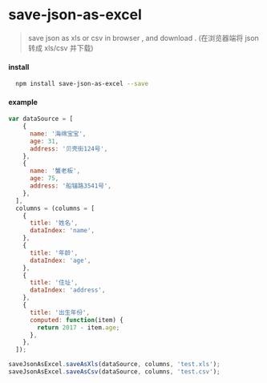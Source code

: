 # save-json-as-excel

> save json as xls or csv in browser , and download . (在浏览器端将 json 转成 xls/csv 并下载)

#### install

```sh
  npm install save-json-as-excel --save
```

#### example

```javascript
var dataSource = [
    {
      name: '海绵宝宝',
      age: 31,
      address: '贝壳街124号',
    },
    {
      name: '蟹老板',
      age: 75,
      address: '船锚路3541号',
    },
  ],
  columns = (columns = [
    {
      title: '姓名',
      dataIndex: 'name',
    },
    {
      title: '年龄',
      dataIndex: 'age',
    },
    {
      title: '住址',
      dataIndex: 'address',
    },
    {
      title: '出生年份',
      computed: function(item) {
        return 2017 - item.age;
      },
    },
  ]);

saveJsonAsExcel.saveAsXls(dataSource, columns, 'test.xls');
saveJsonAsExcel.saveAsCsv(dataSource, columns, 'test.csv');
```
